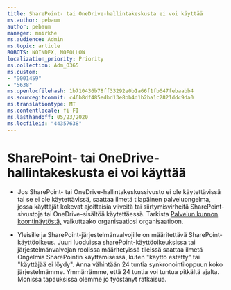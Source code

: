 ```yaml
---
title: SharePoint- tai OneDrive-hallintakeskusta ei voi käyttää
ms.author: pebaum
author: pebaum
manager: mnirkhe
ms.audience: Admin
ms.topic: article
ROBOTS: NOINDEX, NOFOLLOW
localization_priority: Priority
ms.collection: Adm_O365
ms.custom:
- "9001459"
- "5638"
ms.openlocfilehash: 1b710436b78ff33292e0b1a66f1fb647febaabb4
ms.sourcegitcommit: c46b8df485edbd13e8bb4d1b2ba1c2821ddc9da0
ms.translationtype: MT
ms.contentlocale: fi-FI
ms.lasthandoff: 05/23/2020
ms.locfileid: "44357638"
---
```

# <a name="unable-to-access-sharepoint-or-onedrive-admin-center"></a>SharePoint- tai OneDrive-hallintakeskusta ei voi käyttää

- Jos SharePoint- tai OneDrive-hallintakeskussivusto ei ole käytettävissä tai se ei ole käytettävissä, saattaa ilmetä tilapäinen palveluongelma, jossa käyttäjät kokevat ajoittaisia viiveitä tai siirtymisvirheitä SharePoint-sivustoja tai OneDrive-sisältöä käytettäessä. Tarkista [Palvelun kunnon koontinäytöstä,](https://admin.microsoft.com/AdminPortal/Home#/servicehealth) vaikuttaako organisaatiosi organisaatioon.

- Yleisille ja SharePoint-järjestelmänvalvojille on määritettävä SharePoint-käyttöoikeus. Juuri luoduissa sharePoint-käyttöoikeuksissa tai järjestelmänvalvojan roolissa määritetyissä tileissä saattaa ilmetä Ongelmia SharePointin käyttämisessä, kuten "käyttö estetty" tai "käyttäjää ei löydy". Anna vähintään 24 tuntia synkronointiloppuun koko järjestelmämme. Ymmärrämme, että 24 tuntia voi tuntua pitkältä ajalta. Monissa tapauksissa olemme jo työstänyt ratkaisua.
